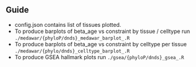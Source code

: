 ## Guide
- config.json contains list of tissues plotted.
- To produce barplots of beta_age vs constraint by tissue / celltype run `./medawar/{phyloP/dnds}_medawar_barplot_.R`
- To produce barplots of beta_age vs constraint by celltype per tissue `./medawar/{phylo/dnds}_celltype_barplot_.R`
- To produce GSEA hallmark plots run `./gsea/{phyloP/dnds}_gsea_.R`
